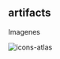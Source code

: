 ## artifacts

Imagenes

![icons-atlas](https://github.com/moven-pro/artifacts/assets/239421/91272d7a-347b-4e34-848d-fb3e1ae8c0e4)
